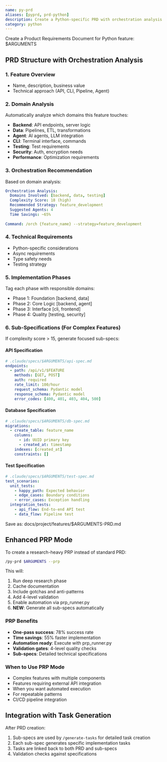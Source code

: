 ```yaml
---
name: py-prd
aliases: [pyprd, prd-python]
description: Create a Python-specific PRD with orchestration analysis
category: python
---
```


Create a Product Requirements Document for Python feature: $ARGUMENTS

## PRD Structure with Orchestration Analysis

### 1. Feature Overview
- Name, description, business value
- Technical approach (API, CLI, Pipeline, Agent)

### 2. Domain Analysis
Automatically analyze which domains this feature touches:
- **Backend**: API endpoints, server logic
- **Data**: Pipelines, ETL, transformations  
- **Agent**: AI agents, LLM integration
- **CLI**: Terminal interface, commands
- **Testing**: Test requirements
- **Security**: Auth, encryption needs
- **Performance**: Optimization requirements

### 3. Orchestration Recommendation
Based on domain analysis:
```yaml
Orchestration Analysis:
  Domains Involved: [backend, data, testing]
  Complexity Score: 18 (high)
  Recommended Strategy: feature_development
  Suggested Agents: 4
  Time Savings: ~65%
  
Command: /orch {feature_name} --strategy=feature_development
```

### 4. Technical Requirements
- Python-specific considerations
- Async requirements
- Type safety needs
- Testing strategy

### 5. Implementation Phases
Tag each phase with responsible domains:
- Phase 1: Foundation [backend, data]
- Phase 2: Core Logic [backend, agent]
- Phase 3: Interface [cli, frontend]
- Phase 4: Quality [testing, security]

### 6. Sub-Specifications (For Complex Features)
If complexity score > 15, generate focused sub-specs:

#### API Specification
```yaml
# .claude/specs/$ARGUMENTS/api-spec.md
endpoints:
  - path: /api/v1/$FEATURE
    methods: [GET, POST]
    auth: required
    rate_limit: 100/hour
    request_schema: Pydantic model
    response_schema: Pydantic model
    error_codes: [400, 401, 403, 404, 500]
```

#### Database Specification  
```yaml
# .claude/specs/$ARGUMENTS/db-spec.md
migrations:
  - create_table: feature_name
    columns:
      - id: UUID primary key
      - created_at: timestamp
    indexes: [created_at]
    constraints: []
```

#### Test Specification
```yaml
# .claude/specs/$ARGUMENTS/test-spec.md
test_scenarios:
  unit_tests:
    - happy_path: Expected behavior
    - edge_cases: Boundary conditions
    - error_cases: Exception handling
  integration_tests:
    - api_flow: End-to-end API test
    - data_flow: Pipeline test
```

Save as: docs/project/features/$ARGUMENTS-PRD.md

## Enhanced PRP Mode

To create a research-heavy PRP instead of standard PRD:
```bash
/py-prd $ARGUMENTS --prp
```

This will:
1. Run deep research phase
2. Cache documentation
3. Include gotchas and anti-patterns
4. Add 4-level validation
5. Enable automation via prp_runner.py
6. **NEW**: Generate all sub-specs automatically

### PRP Benefits
- **One-pass success**: 78% success rate
- **Time savings**: 55% faster implementation
- **Automation ready**: Execute with prp_runner.py
- **Validation gates**: 4-level quality checks
- **Sub-specs**: Detailed technical specifications

### When to Use PRP Mode
- Complex features with multiple components
- Features requiring external API integration
- When you want automated execution
- For repeatable patterns
- CI/CD pipeline integration

## Integration with Task Generation

After PRD creation:
1. Sub-specs are used by `/generate-tasks` for detailed task creation
2. Each sub-spec generates specific implementation tasks
3. Tasks are linked back to both PRD and sub-specs
4. Validation checks against specifications